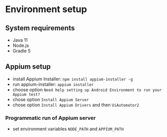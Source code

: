 # Environment setup
## System requirements
- Java 11
- Node.js
- Gradle 5

## Appium setup
- install Appium Installer:
`npm install appium-installer -g`
- run appium-installer:
`appium installer`
- choose option `Need help setting up Android Environment to run your Appium test?`
- chose option `Install Appium Server`
- chose option `Install Appium Drivers` and then `UiAutomator2`

### Programmatic run of Appium server
- set environment variables `NODE_PATH` and `APPIUM_PATH`

